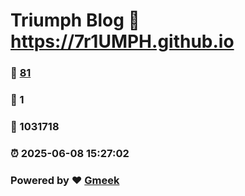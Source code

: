# Triumph Blog :link: https://7r1UMPH.github.io 
### :page_facing_up: [81](https://7r1UMPH.github.io/tag.html) 
### :speech_balloon: 1 
### :hibiscus: 1031718 
### :alarm_clock: 2025-06-08 15:27:02 
### Powered by :heart: [Gmeek](https://github.com/Meekdai/Gmeek)
